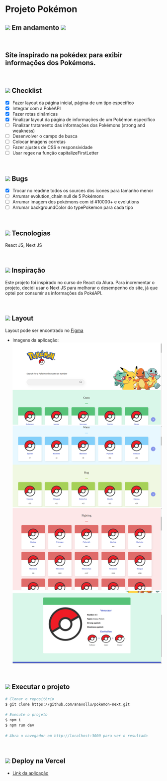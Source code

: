 # Projeto Pokémon

## <img src="https://cdn-icons-png.flaticon.com/24/595/595067.png" width="20" /> Em andamento <img src="https://cdn-icons-png.flaticon.com/24/595/595067.png" width="20" />

</br>

## Site inspirado na pokédex para exibir informações dos Pokémons.

</br>

## <img src="https://cdn-icons-png.flaticon.com/24/2666/2666505.png" width="20" /> Checklist

- [x] Fazer layout da página inicial, página de um tipo específico
- [x] Integrar com a PokéAPI
- [x] Fazer rotas dinâmicas
- [x] Finalizar layout da página de informações de um Pokémon específico
- [ ] Finalizar tratamento das informações dos Pokémons (strong and weakness)
- [ ] Desenvolver o campo de busca
- [ ] Colocar imagens corretas
- [ ] Fazer ajustes de CSS e responsividade
- [ ] Usar regex na função capitalizeFirstLetter

</br>

## <img src="https://cdn-icons-png.flaticon.com/24/3095/3095113.png" width="20" /> Bugs

- [x] Trocar no readme todos os sources dos ícones para tamanho menor
- [ ] Arrumar evolution_chain null de 5 Pokémons
- [ ] Arrumar imagem dos pokémons com id #10000+ e evolutions
- [ ] Arrumar backgroundColor do typePokemon para cada tipo

</br>

## <img src="https://cdn-icons-png.flaticon.com/24/2276/2276313.png" width="20" /> Tecnologias

React JS, Next JS

</br>

## <img src="https://cdn-icons-png.flaticon.com/24/427/427735.png" width="20" /> Inspiração

Este projeto foi inspirado no curso de React da Alura. Para incrementar o projeto, decidi usar o Next JS para melhorar o desempenho do site, já que optei por consumir as informações da PokéAPI.

</br>

## <img src="https://cdn-icons-png.flaticon.com/24/2724/2724885.png" width="20" /> Layout

Layout pode ser encontrado no [Figma](<https://www.figma.com/file/my6CKR5L2w8v4WneaTURQZ/Projeto-Intro-ao-React-(Pok%C3%A9mon)?node-id=196%3A1418&t=xyKOo3WGzdnGabOY-1>)

- Imagens da aplicação:
  </br>
  <img src="https://raw.githubusercontent.com/anavollu/pokemon-next/main/prints/pokemon-next-pagina-inicial.png" width="500" />
  </br>
  <img src="https://raw.githubusercontent.com/anavollu/pokemon-next/main/prints/pokemon-next-pagina-incial-2.png" width="500" />
  </br>
  <img src="https://raw.githubusercontent.com/anavollu/pokemon-next/main/prints/pokemon-next-pagina-tipo.png" width="500" />
  </br>
  <img src="https://raw.githubusercontent.com/anavollu/pokemon-next/main/prints/pokemon-next-pagina-pokemon.png" width="500" />

</br>

## <img src="https://cdn-icons-png.flaticon.com/24/6062/6062646.png" width="20" /> Executar o projeto

```bash
# Clonar o repositório
$ git clone https://github.com/anavollu/pokemon-next.git

# Execute o projeto
$ npm i
$ npm run dev

# Abra o navegador em http://localhost:3000 para ver o resultado
```

</br>

## <img src="https://cdn-icons-png.flaticon.com/24/5050/5050273.png" width="20" /> Deploy na Vercel

- [Link da aplicação](https://pokemon-next-lake.vercel.app/)
